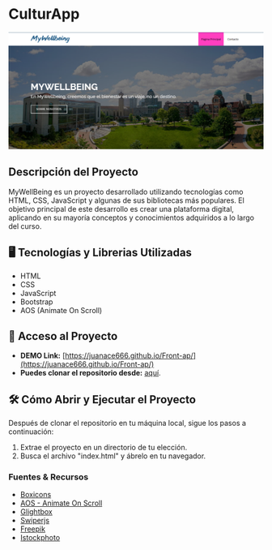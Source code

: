 # CulturApp

![MyWellBeing](https://github.com/JuanAce666/Front-ap/blob/main/assets/img/portafolio/Captura.PNG)

## Descripción del Proyecto

MyWellBeing es un proyecto desarrollado utilizando tecnologías como HTML, CSS, JavaScript y algunas de sus bibliotecas más populares. El objetivo principal de este desarrollo es crear una plataforma digital, aplicando en su mayoría conceptos y conocimientos adquiridos a lo largo del curso.

## 🖥 Tecnologías y Librerias Utilizadas

- HTML
- CSS
- JavaScript
- Bootstrap
- AOS (Animate On Scroll)

## 📁 Acceso al Proyecto

- **DEMO Link:** [https://juanace666.github.io/Front-ap/](https://juanace666.github.io/Front-ap/) <br>
- **Puedes clonar el repositorio desde:** [aquí]().

## 🛠️ Cómo Abrir y Ejecutar el Proyecto

Después de clonar el repositorio en tu máquina local, sigue los pasos a continuación:

1. Extrae el proyecto en un directorio de tu elección.
2. Busca el archivo "index.html" y ábrelo en tu navegador.

### Fuentes & Recursos

- [Boxicons](https://boxicons.com/)
- [AOS - Animate On Scroll](https://michalsnik.github.io/aos/)
- [Glightbox](https://github.com/backdrop-contrib/glightbox)
- [Swiperjs](https://swiperjs.com/)
- [Freepik](https://www.freepik.es/)
- [Istockphoto](https://www.istockphoto.com/)